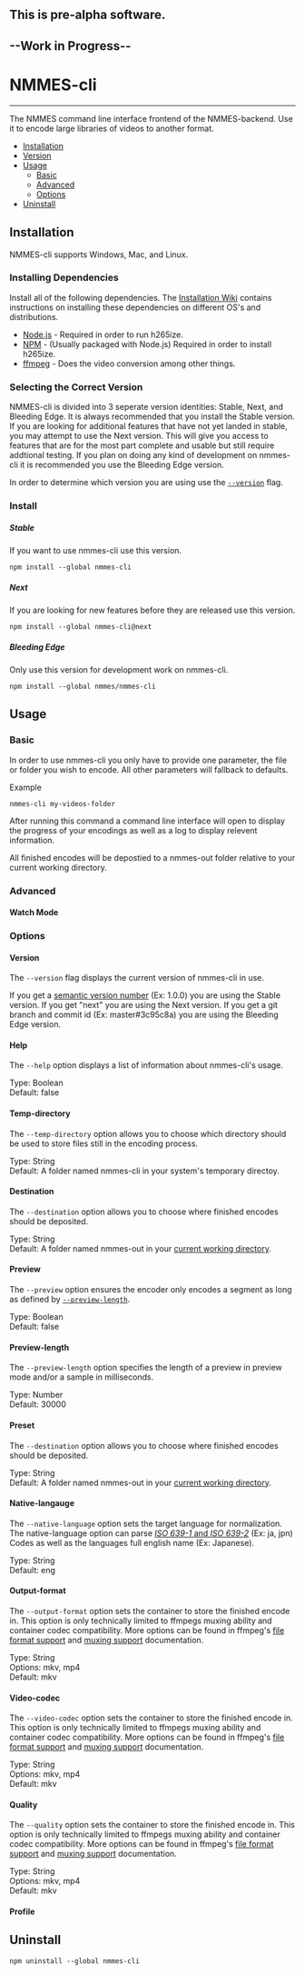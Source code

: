 ## This is pre-alpha software.
## --Work in Progress--

# NMMES-cli
---

The NMMES command line interface frontend of the NMMES-backend. Use it to encode large libraries of videos to another format.

* [Installation](#Installation)
* [Version](#Version)
* [Usage](#Usage)
  * [Basic](#Basic)
  * [Advanced](#Advanced)
  * [Options](#Options)
*  [Uninstall](#Usage)

## Installation

NMMES-cli supports Windows, Mac, and Linux.

### Installing Dependencies
Install all of the following dependencies. The [Installation Wiki](#) contains instructions on installing these dependencies on different OS's and distributions.

- [Node.js](https://nodejs.org/en/) - Required in order to run h265ize.
- [NPM](https://www.npmjs.com/) - (Usually packaged with Node.js) Required in order to install h265ize.
- [ffmpeg](https://ffmpeg.org/) - Does the video conversion among other things.

### Selecting the Correct Version
NMMES-cli is divided into 3 seperate version identities: Stable, Next, and Bleeding Edge. It is always recommended that you install the Stable version. If you are looking for additional features that have not yet landed in stable, you may attempt to use the Next version. This will give you access to features that are for the most part complete and usable but still require addtional testing. If you plan on doing any kind of development on nmmes-cli it is recommended you use the Bleeding Edge version.

In order to determine which version you are using use the [`--version`](#Version) flag.

### Install

##### Stable
If you want to use nmmes-cli use this version.
```
npm install --global nmmes-cli
```

##### Next
If you are looking for new features before they are released use this version.
```
npm install --global nmmes-cli@next
```

##### Bleeding Edge
Only use this version for development work on nmmes-cli.
```
npm install --global nmmes/nmmes-cli
```

## Usage

### Basic
In order to use nmmes-cli you only have to provide one parameter, the file or folder you wish to encode. All other parameters will fallback to defaults.

Example
```
nmmes-cli my-videos-folder
```

After running this command a command line interface will open to display the progress of your encodings as well as a log to display relevent information.

All finished encodes will be depostied to a nmmes-out folder relative to your current working directory.

### Advanced

#### Watch Mode

### Options

#### Version

The `--version` flag displays the current version of nmmes-cli in use.

If you get a [semantic version number](http://semver.org/) (Ex: 1.0.0) you are using the Stable version. If you get "next" you are using the Next version. If you get a git branch and commit id (Ex: master#3c95c8a) you are using the Bleeding Edge version.

#### Help

The `--help` option displays a list of information about nmmes-cli's usage.

Type: Boolean<br>
Default: false

#### Temp-directory

The `--temp-directory` option allows you to choose which directory should be used to store files still in the encoding process.

Type: String<br>
Default: A folder named nmmes-cli in your system's temporary directoy.


#### Destination

The `--destination` option allows you to choose where finished encodes should be deposited.

Type: String<br>
Default: A folder named nmmes-out in your [current working directory](https://www.computerhope.com/jargon/c/currentd.htm).

#### Preview

The `--preview` option ensures the encoder only encodes a segment as long as defined by [`--preview-length`](#Preview-Length).

Type: Boolean<br>
Default: false

#### Preview-length

The `--preview-length` option specifies the length of a preview in preview mode and/or a sample in milliseconds.

Type: Number<br>
Default: 30000

#### Preset

The `--destination` option allows you to choose where finished encodes should be deposited.

Type: String<br>
Default: A folder named nmmes-out in your [current working directory](https://www.computerhope.com/jargon/c/currentd.htm).

#### Native-langauge

The `--native-language` option sets the target language for normalization. The native-language option can parse [*ISO 639-1* and *ISO 639-2*](https://www.loc.gov/standards/iso639-2/php/code_list.php) (Ex: ja, jpn) Codes as well as the languages full english name (Ex: Japanese).

Type: String<br>
Default: eng

#### Output-format

The `--output-format` option sets the container to store the finished encode in. This option is only technically limited to ffmpegs muxing ability and container codec compatibility. More options can be found in ffmpeg's [file format support](https://www.ffmpeg.org/general.html#File-Formats) and [muxing support](https://ffmpeg.org/ffmpeg-formats.html#Muxers) documentation.

Type: String<br>
Options: mkv, mp4<br>
Default: mkv

#### Video-codec

The `--video-codec` option sets the container to store the finished encode in. This option is only technically limited to ffmpegs muxing ability and container codec compatibility. More options can be found in ffmpeg's [file format support](https://www.ffmpeg.org/general.html#File-Formats) and [muxing support](https://ffmpeg.org/ffmpeg-formats.html#Muxers) documentation.

Type: String<br>
Options: mkv, mp4<br>
Default: mkv

#### Quality

The `--quality` option sets the container to store the finished encode in. This option is only technically limited to ffmpegs muxing ability and container codec compatibility. More options can be found in ffmpeg's [file format support](https://www.ffmpeg.org/general.html#File-Formats) and [muxing support](https://ffmpeg.org/ffmpeg-formats.html#Muxers) documentation.

Type: String<br>
Options: mkv, mp4<br>
Default: mkv

#### Profile

## Uninstall
```
npm uninstall --global nmmes-cli
```
